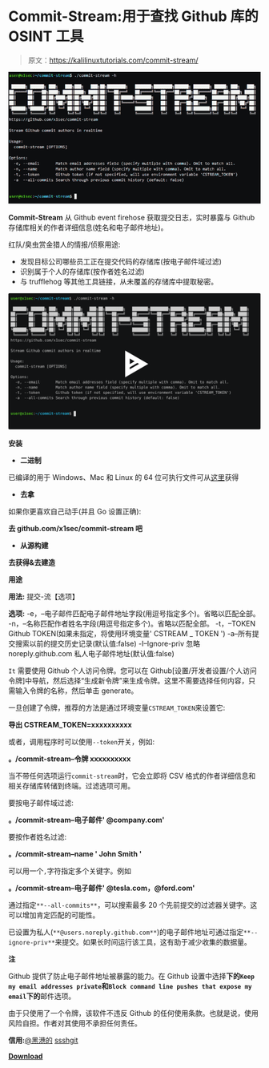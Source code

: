 # Commit-Stream:用于查找 Github 库的 OSINT 工具

> 原文：<https://kalilinuxtutorials.com/commit-stream/>

[![Commit-Stream : OSINT Tool For Finding Github Repositories](img//e38916c6825f78a5cf561bf05f2573d8.png "Commit-Stream : OSINT Tool For Finding Github Repositories")](https://1.bp.blogspot.com/-wDKYXpJ5QkQ/XywlhlM0AGI/AAAAAAAAHLw/A2XPhjHlbvozsSmwbaXLUU4pIHKFzierwCLcBGAsYHQ/s728/Commit%2BStream%25281%2529.png)

**Commit-Stream** 从 Github event firehose 获取提交日志，实时暴露与 Github 存储库相关的作者详细信息(姓名和电子邮件地址)。

红队/臭虫赏金猎人的情报/侦察用途:

*   发现目标公司哪些员工正在提交代码的存储库(按电子邮件域过滤)
*   识别属于个人的存储库(按作者姓名过滤)
*   与 trufflehog 等其他工具链接，从未覆盖的存储库中提取秘密。

[![](img//613f0cd5d2ec90033868a631c64436cf.png)](https://asciinema.org/a/317469)

**安装**

*   **二进制**

已编译的用于 Windows、Mac 和 Linux 的 64 位可执行文件可从[这里](https://github.com/x1sec/commit-stream/releases/)获得

*   **去拿**

如果你更喜欢自己动手(并且 Go 设置正确):

**去 github.com/x1sec/commit-stream 吧**

*   **从源构建**

**去获得&去建造**

**用途**

**用法:**
提交-流【选项】

**选项:**
-e，–电子邮件匹配电子邮件地址字段(用逗号指定多个)。省略以匹配全部。
-n，–名称匹配作者姓名字段(用逗号指定多个)。省略以匹配全部。
-t，–TOKEN Github TOKEN(如果未指定，将使用环境变量' CSTREAM _ TOKEN ')
-a–所有提交搜索以前的提交历史记录(默认值:false)
-I–Ignore-priv 忽略 noreply.github.com 私人电子邮件地址(默认值:false)

`It` 需要使用 Github 个人访问令牌。您可以在 Github[设置/开发者设置/个人访问令牌]中导航，然后选择“生成新令牌”来生成令牌。这里不需要选择任何内容，只需输入令牌的名称，然后单击 generate。

一旦创建了令牌，推荐的方法是通过环境变量`CSTREAM_TOKEN`来设置它:

**导出 CSTREAM_TOKEN=xxxxxxxxxx**

或者，调用程序时可以使用`--token`开关，例如:

**。/commit-stream–令牌 xxxxxxxxxx**

当不带任何选项运行`commit-stream`时，它会立即将 CSV 格式的作者详细信息和相关存储库转储到终端。过滤选项可用。

要按电子邮件域过滤:

**。/commit-stream–电子邮件' @company.com'**

要按作者姓名过滤:

**。/commit-stream–name ' John Smith '**

可以用一个`,`字符指定多个关键字。例如

**。/commit-stream–电子邮件' @tesla.com，@ford.com'**

通过指定`**--all-commits**`，可以搜索最多 20 个先前提交的过滤器关键字。这可以增加肯定匹配的可能性。

已设置为私人(`**@users.noreply.github.com**`)的电子邮件地址可通过指定`**--ignore-priv**`来提交。如果长时间运行该工具，这有助于减少收集的数据量。

**注**

Github 提供了防止电子邮件地址被暴露的能力。在 Github 设置中选择**下的`Keep my email addresses private`和`Block command line pushes that expose my email`下的**邮件选项。

由于只使用了一个令牌，该软件不违反 Github 的任何使用条款。也就是说，使用风险自担。作者对其使用不承担任何责任。

**信用:**[@黑港的](https://twitter.com/darkp0rt) [ssshgit](https://github.com/eth0izzle/shhgit)

[**Download**](https://github.com/x1sec/commit-stream)